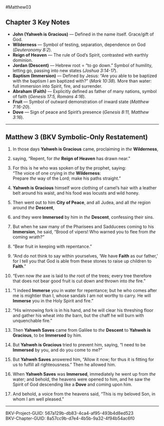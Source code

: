 #Matthew03

## Chapter 3 Key Notes
- **John (Yahweh is Gracious)** — Defined in the name itself. Grace/gift of God.  
- **Wilderness** — Symbol of testing, separation, dependence on God (*Deuteronomy 8:2*).  
- **Reign of Heaven** — The rule of God’s Spirit, contrasted with earthly dominion.  
- **Jordan (Descent)** — Hebrew root = “to go down.” Symbol of humility, letting go, passing into new states (*Joshua 3:14-17*).  
- **Baptism (Immersion)** — Defined by Jesus: “Are you able to be baptized with the baptism I am baptized with?” (*Mark 10:38*). More than water: full immersion into Spirit, fire, and surrender.  
- **Abraham (Faith)** — Explicitly defined as father of many nations, symbol of faith (*Genesis 17:5, Romans 4:16*).  
- **Fruit** — Symbol of outward demonstration of inward state (*Matthew 7:16-20*).  
- **Dove** — Sign of peace and Spirit’s presence (*Genesis 8:11, Matthew 3:16*).  

---

## Matthew 3 (BKV Symbolic-Only Restatement)

1. In those days **Yahweh is Gracious** came, proclaiming in _the_ **Wilderness**,  

2. saying, “Repent, for _the_ **Reign of Heaven** has drawn near.”  

3. For this is he who was spoken of by the prophet, saying:  
“The voice of one crying in _the_ **Wilderness**:  
Prepare _the_ way of the Lord; make his paths straight.”  

4. **Yahweh is Gracious** himself wore clothing of camel’s hair with a leather belt around his waist, and his food was locusts and wild honey.  

5. Then went out to him **City of Peace**, and all Judea, and all _the_ region around _the_ **Descent**,  

6. and they were **Immersed** by him in _the_ **Descent**, confessing their sins.  

7. But when he saw many of the Pharisees and Sadducees coming to his **Immersion**, he said, “Brood of vipers! Who warned you to flee from _the_ coming wrath?”  

8. “Bear fruit in keeping with repentance.”  

9. “And do not think to say within yourselves, ‘We have **Faith** as our father,’ for I tell you that God is able from these stones to raise up children to **Faith**.”  

10. “Even now _the_ axe is laid to _the_ root of the trees; every tree therefore that does not bear good fruit is cut down and thrown into _the_ fire.”  

11. “I indeed **Immerse** you in water for repentance; but he who comes after me is mightier than I, whose sandals I am not worthy to carry. He will **Immerse** you in the Holy Spirit and fire.”  

12. “His winnowing fork is in his hand, and he will clear his threshing floor and gather his wheat into _the_ barn, but the chaff he will burn with unquenchable fire.”  

13. Then **Yahweh Saves** came from Galilee to _the_ **Descent** to **Yahweh is Gracious**, to be **Immersed** by him.  

14. But **Yahweh is Gracious** tried to prevent him, saying, “I need to be **Immersed** by you, and do you come to me?”  

15. But **Yahweh Saves** answered him, “Allow it now; for thus it is fitting for us to fulfill all righteousness.” Then he allowed him.  

16. When **Yahweh Saves** was **Immersed**, immediately he went up from _the_ water; and behold, the heavens were opened to him, and he saw the Spirit of God descending like a **Dove** and coming upon him.  

17. And behold, a voice from the heavens said, “This is my beloved Son, in whom I am well pleased.”  

---
BKV-Project-GUID: 567a129b-db83-4ca4-af95-493b4d8ed523  
BKV-Chapter-GUID: 8a57cc9b-d7e4-4b5b-9a32-4f94b54ac6f0
